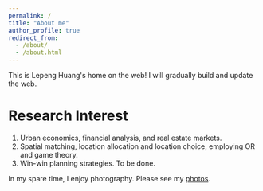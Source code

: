 ```yaml
---
permalink: /
title: "About me"
author_profile: true
redirect_from: 
  - /about/
  - /about.html
---
```


This is Lepeng Huang's home on the web! I will gradually build and update the web.

Research Interest
======
1. Urban economics, financial analysis, and real estate markets.
2. Spatial matching, location allocation and location choice, employing OR and game theory.
3. Win-win planning strategies.
To be done.

In my spare time, I enjoy photography. Please see my [photos](https://hlpgallery.mysxl.cn/).

